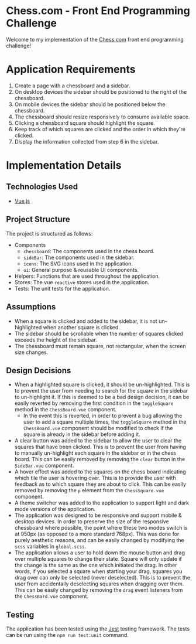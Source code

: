 # Chess.com - Front End Programming Challenge
Welcome to my implementation of the [Chess.com](https://chess.com) front end programming challenge!

# Application Requirements
1. Create a page with a chessboard and a sidebar.
2. On desktop devices the sidebar should be positioned to the right of the chessboard.
3. On mobile devices the sidebar should be positioned below the chessboard.
4. The chessboard should resize responsively to consume available space.
5. Clicking a chessboard square should highlight the square.
6. Keep track of which squares are clicked and the order in which they're clicked.
7. Display the information collected from step 6 in the sidebar.

# Implementation Details
## Technologies Used
 - [Vue.js](https://vuejs.org/)

## Project Structure
The project is structured as follows:
- Components
  - `chessboard`: The components used in the chess board.
  - `sideBar`: The components used in the sidebar.
  - `icons`: The SVG icons used in the application.
  - `ui`: General purpose & reusable UI components.
- Helpers: Functions that are used throughout the application.
- Stores: The vue `reactive` stores used in the application.
- Tests: The unit tests for the application.

## Assumptions
- When a square is clicked and added to the sidebar, it is not un-highlighted when another square is clicked.
- The sidebar should be scrollable when the number of squares clicked exceeds the height of the sidebar.
- The chessboard must remain square, not rectangular, when the screen size changes.

## Design Decisions
- When a highlighted square is clicked, it should be un-highlighted. This is to prevent the user from needing to search for the square in the sidebar to un-highlight it. If this is deemed to be a bad design decision, it can be easily reverted by removing the first condition in the `toggleSquare` method in the `ChessBoard.vue` component. 
  - In the event this is reverted, in order to prevent a bug allowing the user to add a square multiple times, the `toggleSquare` method in the `ChessBoard.vue` component should be modified to check if the square is already in the sidebar before adding it.
- A clear button was added to the sidebar to allow the user to clear the squares that have been clicked. This is to prevent the user from having to manually un-highlight each square in the sidebar or in the chess board. This can be easily removed by removing the `clear` button in the `SideBar.vue` component.
- A hover effect was added to the squares on the chess board indicating which tile the user is hovering over. This is to provide the user with feedback as to which square they are about to click. This can be easily removed by removing the `p` element from the `ChessSquare.vue` component.
- A theme switcher was added to the application to support light and dark mode versions of the application.
- The application was designed to be responsive and support mobile & desktop devices. In order to preserve the size of the responsive chessboard where possible, the point where these two modes switch is at 950px (as opposed to a more standard 768px). This was done for purely aesthetic reasons, and can be easily changed by modifying the `scss` variables in `global.scss`.
- The application allows a user to hold down the mouse button and drag over multiple squares to change their state. Square will only update if the change is the same as the one which initiated the drag. In other words, if you selected a square when starting your drag, squares you drag over can only be selected (never deselected). This is to prevent the user from accidentally deselecting squares when dragging over them. This can be easily changed by removing the `drag` event listeners from the `ChessBard.vue` component.

## Testing
The application has been tested using the [Jest](https://jestjs.io/) testing framework. The tests can be run using the `npm run test:unit` command.
